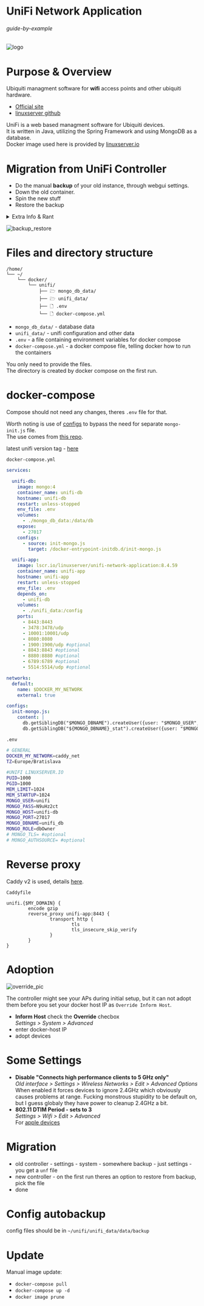 # UniFi Network Application

###### guide-by-example

![logo](https://i.imgur.com/tAEVBnp.png)

# Purpose & Overview

Ubiquiti managment software for **wifi** access points and other ubiquiti hardware.<br>

* [Official site](https://www.ui.com/software/)
* [linuxserver github](https://github.com/linuxserver/docker-unifi-network-application)

UniFi is a web based managment software for Ubiquiti devices.</br>
It is written in Java, utilizing the Spring Framework
and using MongoDB as a database.<br>
Docker image used here is provided by
[linuxserver.io](https://www.linuxserver.io/)

# Migration from UniFi Controller

* Do the manual **backup** of your old instance, through webgui settings.
* Down the old container.
* Spin the new stuff
* Restore the backup

<details>
<summary>Extra Info & Rant</summary>
<br>

Previously called [UniFi Controller](https://github.com/linuxserver/docker-unifi-controller)

Ubiquiti morons decided to change the name to UniFi Network Application.
Then also tried to go for name UniFi Network Server with a claim that its for 
selfhosted version. In docs and even in downloads they mostly use the `application`.<br>
Though love that inside the webgui version its just `Network 8.0.28`

With this name change, linuxserver.io also changed the deployment so that
mongo database is now a separate container.<br>
Would not be a big issue, if mongo would not [suck big time](https://github.com/docker-library/mongo/issues/174)
at initiating databases in new deployments, making it unnecessary complicated.
Or if linuxserver.io could make a decision and write
[cleaner instructions](https://github.com/linuxserver/docker-unifi-network-application/issues/13)
instead of trying to teach to fish.<br>
Also linuxserver.io official stance is to use older version of mongo v3.6 - v4.4<br>
Reports are that raspberry pi 4 users need to go for that v3.6

Big help to get this going cleanly was [this repo](https://github.com/GiuseppeGalilei/Ubiquiti-Tips-and-Tricks),
from [this](https://www.reddit.com/r/Ubiquiti/comments/18stenb/unifi_network_application_easy_docker_deployment/)
reddit post.<br>
First time Ive seen `configs` used in compose this way, saved a bother of doing
a separate mounting of `mongo-init.js`, that for some reason did not work for me.
Here it is improved a bit by using variables, so stuff can be set just in `.env`

</details>

![backup_restore](https://i.imgur.com/WYleMWj.png)

# Files and directory structure

```
/home/
└── ~/
    └── docker/
        └── unifi/
            ├── 🗁 mongo_db_data/
            ├── 🗁 unifi_data/
            ├── 🗋 .env
            └── 🗋 docker-compose.yml
```

* `mongo_db_data/` - database data 
* `unifi_data/` - unifi configuration and other data
* `.env` - a file containing environment variables for docker compose
* `docker-compose.yml` - a docker compose file, telling docker
  how to run the containers

You only need to provide the files.</br>
The directory is created by docker compose on the first run.

# docker-compose

Compose should not need any changes, theres `.env` file for that.

Worth noting is use of [configs](https://docs.docker.com/compose/compose-file/08-configs/)
to bypass the need for separate `mongo-init.js` file.<br>
The use comes from [this repo](https://github.com/GiuseppeGalilei/Ubiquiti-Tips-and-Tricks).

latest unifi version tag - [here](https://github.com/linuxserver/docker-unifi-network-application/releases)

`docker-compose.yml`
```yml
services:

  unifi-db:
    image: mongo:4
    container_name: unifi-db
    hostname: unifi-db
    restart: unless-stopped
    env_file: .env
    volumes:
      - ./mongo_db_data:/data/db
    expose:
      - 27017
    configs:
      - source: init-mongo.js
        target: /docker-entrypoint-initdb.d/init-mongo.js

  unifi-app:
    image: lscr.io/linuxserver/unifi-network-application:8.4.59
    container_name: unifi-app
    hostname: unifi-app
    restart: unless-stopped
    env_file: .env
    depends_on:
      - unifi-db
    volumes:
      - ./unifi_data:/config
    ports:
      - 8443:8443
      - 3478:3478/udp
      - 10001:10001/udp
      - 8080:8080
      - 1900:1900/udp #optional
      - 8843:8843 #optional
      - 8880:8880 #optional
      - 6789:6789 #optional
      - 5514:5514/udp #optional

networks:
  default:
    name: $DOCKER_MY_NETWORK
    external: true

configs:
  init-mongo.js:
    content: |
      db.getSiblingDB("$MONGO_DBNAME").createUser({user: "$MONGO_USER", pwd: "$MONGO_PASS", roles: [{role: "$MONGO_ROLE", db: "$MONGO_DBNAME"}]});
      db.getSiblingDB("${MONGO_DBNAME}_stat").createUser({user: "$MONGO_USER", pwd: "$MONGO_PASS", roles: [{role: "$MONGO_ROLE", db: "${MONGO_DBNAME}_stat"}]});
```

`.env`
```bash
# GENERAL
DOCKER_MY_NETWORK=caddy_net
TZ=Europe/Bratislava

#UNIFI LINUXSERVER.IO
PUID=1000
PGID=1000
MEM_LIMIT=1024
MEM_STARTUP=1024
MONGO_USER=unifi
MONGO_PASS=N9uHz2ct
MONGO_HOST=unifi-db
MONGO_PORT=27017
MONGO_DBNAME=unifi_db
MONGO_ROLE=dbOwner
# MONGO_TLS= #optional
# MONGO_AUTHSOURCE= #optional

```

# Reverse proxy

Caddy v2 is used, details
[here](https://github.com/DoTheEvo/selfhosted-apps-docker/tree/master/caddy_v2).</br>

`Caddyfile`
```
unifi.{$MY_DOMAIN} {
        encode gzip
        reverse_proxy unifi-app:8443 {
                transport http {
                        tls
                        tls_insecure_skip_verify
                }
        }
}
```

# Adoption

![override_pic](https://i.imgur.com/VyCqaCp.png)

The controller might see your APs during initial setup,
but it can not adopt them before you set your docker host IP
as `Override Inform Host`.

* **Inform Host** check the **Override** checbox<br>
  *Settings > System > Advanced*<br>
* enter docker-host IP
* adopt devices

# Some Settings

* **Disable "Connects high performance clients to 5 GHz only"**<br>
  *Old interface > Settings > Wireless Networks > Edit > Advanced Options*<br>
  When enabled it forces devices to ignore 2.4GHz which obviously causes problems at range. 
  Fucking monstrous stupidity to be default on,
  but I guess globaly they have power to cleanup 2.4GHz a bit.
* **802.11 DTIM Period - sets to 3**<br>
  *Settings > Wifi > Edit > Advanced*<br>
  For [apple devices](https://www.sniffwifi.com/2016/05/go-to-sleep-go-to-sleep-go-to-sleep.html)<br>

# Migration

* old controller - settings - system - somewhere backup - just settings - you get a `unf` file
* new controller - on the first run theres an option to restore from backup, pick the file
* done

# Config autobackup

config files should be in `~/unifi/unifi_data/data/backup`

# Update

Manual image update:

- `docker-compose pull`</br>
- `docker-compose up -d`</br>
- `docker image prune`

